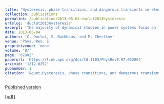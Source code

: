 ```yaml
---
title: "Hysteresis, phase transitions, and dangerous transients in electrical power distribution systems"
collection: publications
permalink: /publication/2013-06-04-duclut2013hysteresis
urlslug: 'duclut2013hysteresis'
excerpt: 'The majority of dynamical studies in power systems focus on the high-voltage transmission grids where models consider large generators interacting with crude aggregations of individual small loads. However, new phenomena have been observed indicating that the spatial distribution of collective, nonlinear contribution of these small loads in the low-voltage distribution grid is crucial to the outcome of these dynamical transients. To elucidate the phenomenon, we study the dynamics of voltage and power flows in a spatially extended distribution feeder (circuit) connecting many asynchronous induction motors and discover that this relatively simple 1+1 (space+time) dimensional system exhibits a plethora of nontrivial spatiotemporal effects, some of which may be dangerous for power system stability. Long-range motor-motor interactions mediated by circuit voltage and electrical power flows result in coexistence and segregation of spatially extended phases defined by individual motor states, a ‚Äúnormal‚Äù state where the motors‚Äô mechanical (rotation) frequency is slightly smaller than the nominal frequency of the basic ac flows and a ‚Äústalled‚Äù state where the mechanical frequency is small. Transitions between the two states can be initiated by a perturbation of the voltage or base frequency at the head of the distribution feeder. Such behavior is typical of first-order phase transitions in physics, and this 1+1 dimensional model shows many other properties of a first-order phase transition with the spatial distribution of the motors‚Äô mechanical frequency playing the role of the order parameter. In particular, we observe (a) propagation of the phase-transition front with the constant speed (in very long feeders) and (b) hysteresis in transitions between the normal and stalled (or partially stalled) phases.'
date: 2013-06-04
authors: 'C. Duclut, S. Backhaus, and M. Chertkov'
venue: 'Phys. Rev. E'
preprintvenue: 'none'
volume: '87'
page: '62802'
paperurl: 'https://link.aps.org/doi/10.1103/PhysRevE.87.062802'
arxivid: '1212.0252'
pubnumber: 1
citation: '&quot;Hysteresis, phase transitions, and dangerous transients in electrical power distribution systems&quot;, C. Duclut, S. Backhaus, and M. Chertkov, <i>Phys. Rev. E</i> <b>87</b>, 62802 (2013).'
---
```

[Published version <i class="fa fa-external-link-alt fa-xs" aria-hidden="true"></i>](https://link.aps.org/doi/10.1103/PhysRevE.87.062802)

[[pdf] <i class="fa fa-download fa-xs" aria-hidden="true"></i>](http://charlieduclut.github.io/files/duclut2013hysteresis.pdf)

